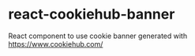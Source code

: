 # react-cookiehub-banner
React component to use cookie banner generated with https://www.cookiehub.com/
